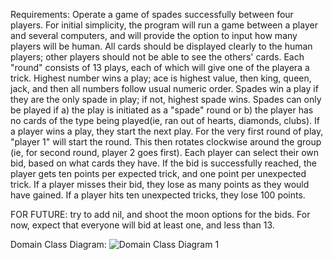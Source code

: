 Requirements: 
  Operate a game of spades successfully between four players. For initial simplicity, the program will run a game between a player and several computers, 
  and will provide the option to input how many players will be human.
  All cards should be displayed clearly to the human players; other players should not be able to see the others' cards.
  Each "round" consists of 13 plays, each of which will give one of the playera a trick.
  Highest number wins a play; ace is highest value, then king, queen, jack, and then all numbers follow usual numeric order.
  Spades win a play if they are the only spade in play; if not, highest spade wins.
  Spades can only be played if a) the play is initiated as a "spade" round or b) the player has no cards of the type being played(ie, ran out of hearts, diamonds, clubs). 
  If a player wins a play, they start the next play.
  For the very first round of play, "player 1" will start the round. This then rotates clockwise around the group (ie, for second round, player 2 goes first).
  Each player can select their own bid, based on what cards they have. If the bid is successfully reached, the player gets ten points per expected trick, and one point per unexpected trick.
  If a player misses their bid, they lose as many points as they would have gained.
  If a player hits ten unexpected tricks, they lose 100 points.
  
  FOR FUTURE: try to add nil, and shoot the moon options for the bids. For now, expect that everyone will bid at least one, and less than 13.
  
  Domain Class Diagram:
  ![Domain Class Diagram 1](https://user-images.githubusercontent.com/65798296/156659955-9943d8ef-7caf-40ec-b560-e404cf6c3bc8.png)

